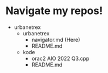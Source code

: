 # Navigate my repos!
- urbanetrex
    - urbanetrex
        - navigator.md (Here)
        - README.md
    - kode
        - orac2
            AIO 2022 Q3.cpp
        - README.md

